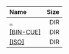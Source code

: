 |Name|Size|
|:---|---:|
|[..](../index.html)|DIR|
|[[BIN-CUE]]([BIN-CUE]/index.html)|DIR|
|[[ISO]]([ISO]/index.html)|DIR|
